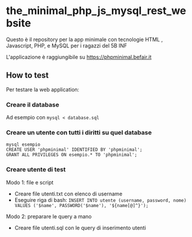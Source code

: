 # the_minimal_php_js_mysql_rest_website

Questo è il repository per la app minimale con tecnologie HTML , Javascript, PHP, e MySQL per i ragazzi del 5B INF

L'applicazione è raggiungibile su https://phpminimal.befair.it

## How to test

Per testare la web application:

### Creare il database

Ad esempio con `mysql < database.sql`

### Creare un utente con tutti i diritti su quel database

```
mysql esempio
CREATE USER 'phpminimal' IDENTIFIED BY 'phpminimal';
GRANT ALL PRIVILEGES ON esempio.* TO 'phpminimal';
```

### Creare utente di test

Modo 1: file e script

- Creare file utenti.txt con elenco di username
- Eseguire riga di bash: `INSERT INTO utente (username, password, nome) VALUES ('$name', PASSWORD('$name'), '${name[@]^}');`

Modo 2: preparare le query a mano

- Creare file utenti.sql con le query di inserimento utenti
